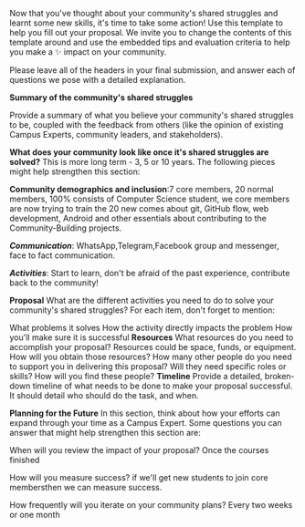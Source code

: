 Now that you've thought about your community's shared struggles and learnt some new skills, it's time to take some action! Use this template to help you fill out your proposal. We invite you to change the contents of this template around and use the embedded tips and evaluation criteria to help you make a ✨ impact on your community.

Please leave all of the headers in your final submission, and answer each of questions we pose with a detailed explanation.

****Summary of the community's shared struggles****

Provide a summary of what you believe your community's shared struggles to be, coupled with the feedback from others (like the opinion of existing Campus Experts, community leaders, and stakeholders).

****What does your community look like once it's shared struggles are solved?****
This is more long term - 3, 5 or 10 years. The following pieces might help strengthen this section:

**Community demographics and inclusion**:7 core members, 20 normal members, 100% consists of Computer Science student, we core members are now trying to train the 20 new comes about git, GitHub flow, web development, Android and other essentials about contributing to the Community-Building projects.

***Communication***: WhatsApp,Telegram,Facebook group and messenger, face to fact communication.

***Activities***:  Start to learn, don't be afraid of the past experience, contribute back to the community!

****Proposal****
What are the different activities you need to do to solve your community's shared struggles? For each item, don't forget to mention:

What problems it solves
How the activity directly impacts the problem
How you'll make sure it is successful
****Resources****
What resources do you need to accomplish your proposal? Resources could be space, funds, or equipment.
How will you obtain those resources?
How many other people do you need to support you in delivering this proposal? Will they need specific roles or skills?
How will you find these people?
****Timeline****
Provide a detailed, broken-down timeline of what needs to be done to make your proposal successful. It should detail who should do the task, and when.

****Planning for the Future****
In this section, think about how your efforts can expand through your time as a Campus Expert. Some questions you can answer that might help strengthen this section are:

When will you review the impact of your proposal?
Once the courses finished

How will you measure success?
 if we'll get new students to join core membersthen we can measure success.

How frequently will you iterate on your community plans?
Every two weeks or one month
